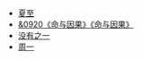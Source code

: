 + [夏至](https://www.jianshu.com/p/db56fecb46ff)
+ [&0920《命与因果》《命与因果》](https://www.jianshu.com/p/2c905097c1da)
+ [没有之一](https://www.jianshu.com/p/e4089345af18)
+ [周一](https://www.jianshu.com/p/5bbfac74932d)
